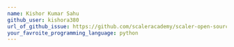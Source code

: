 ```yaml
---
name: Kishor Kumar Sahu
github_user: kishora380
url_of_github_issue: https://github.com/scaleracademy/scaler-open-source-september-challenge/issues/415
your_favroite_programming_language: python
---
```

